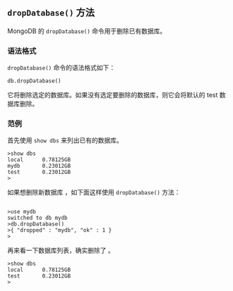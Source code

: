 ## `dropDatabase()` 方法    

MongoDB 的 `dropDatabase()` 命令用于删除已有数据库。  

### 语法格式  

`dropDatabase()` 命令的语法格式如下：  

`db.dropDatabase()`  

它将删除选定的数据库。如果没有选定要删除的数据库，则它会将默认的 test 数据库删除。  

### 范例  

首先使用 `show dbs` 来列出已有的数据库。  

```
>show dbs
local      0.78125GB
mydb       0.23012GB
test       0.23012GB
>
```

如果想删除新数据库 **<mydb>**，如下面这样使用 `dropDatabase()` 方法：  

```  

>use mydb
switched to db mydb
>db.dropDatabase()
>{ "dropped" : "mydb", "ok" : 1 }
>

```


再来看一下数据库列表，确实删除了 <mydb>。  

```  
>show dbs
local      0.78125GB
test       0.23012GB
>
```  















